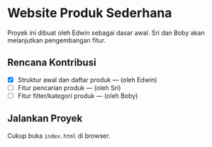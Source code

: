 # Website Produk Sederhana

Proyek ini dibuat oleh Edwin sebagai dasar awal. Sri dan Boby akan melanjutkan pengembangan fitur.

## Rencana Kontribusi

- [x] Struktur awal dan daftar produk — (oleh Edwin)
- [ ] Fitur pencarian produk — (oleh Sri)
- [ ] Fitur filter/kategori produk — (oleh Boby)

## Jalankan Proyek
Cukup buka `index.html` di browser.

